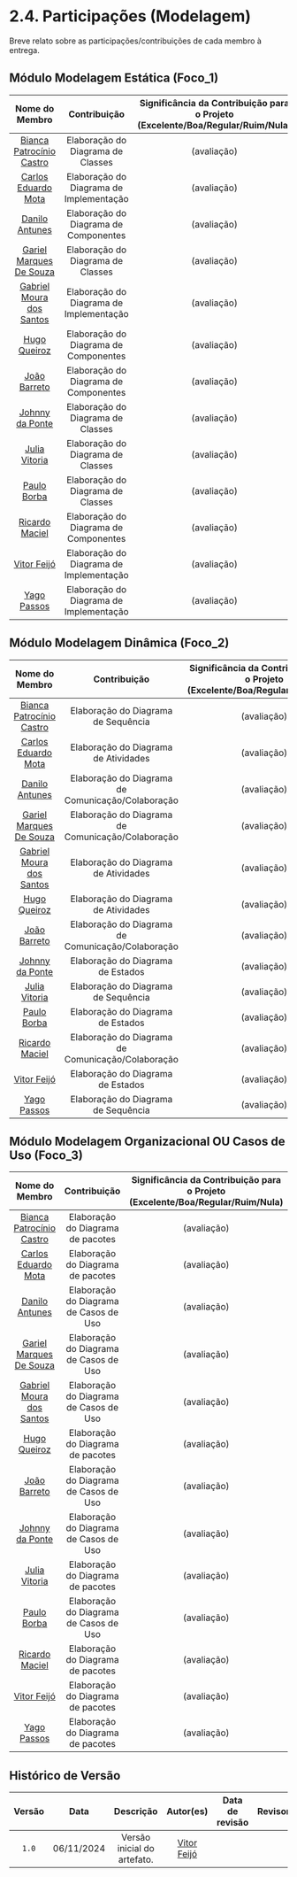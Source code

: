 # 2.4. Participações (Modelagem)

Breve relato sobre as participações/contribuições de cada membro à entrega.

## Módulo Modelagem Estática (Foco_1)

|Nome do Membro | Contribuição | Significância da Contribuição para o Projeto (Excelente/Boa/Regular/Ruim/Nula) | Comprobatórios Claros (com link)
|:-:|:-:|:-:|:-:
| [Bianca Patrocínio Castro](https://github.com/BiancaPatrocinio7)  |  Elaboração do Diagrama de Classes | (avaliação) | [Diagrama de Classes](../foco1/d_classes.md)
| [Carlos Eduardo Mota](https://github.com/CADU110)  |  Elaboração do Diagrama de Implementação | (avaliação) | [Diagrama de Implementação](../foco1/d_implementacao.md)
| [Danilo Antunes](https://github.com/Danilo-Carvalho-Antunes)  |  Elaboração do Diagrama de Componentes | (avaliação) | [Diagrama de Componentes](../foco1/d_componentes.md)
| [Gariel Marques De Souza](https://github.com/GabrielMS00)  |  Elaboração do Diagrama de Classes | (avaliação) | [Diagrama de Classes](../foco1/d_classes.md)
| [Gabriel Moura dos Santos](https://github.com/thegm445)  |  Elaboração do Diagrama de Implementação | (avaliação) | [Diagrama de Implementação](../foco1/d_implementacao.md)
| [Hugo Queiroz](https://github.com/melohugo) |  Elaboração do Diagrama de Componentes| (avaliação) | [Diagrama de Componentes](../foco1/d_componentes.md)
| [João Barreto](https://github.com/JoaoBarreto03)|  Elaboração do Diagrama de Componentes | (avaliação) | [Diagrama de Componentes](../foco1/d_componentes.md)
| [Johnny da Ponte](https://github.com/JohnnyLopess)  |  Elaboração do Diagrama de Classes | (avaliação) | [Diagrama de Classes](../foco1/d_classes.md)
| [Julia Vitoria](https://github.com/juhvitoria4)  |  Elaboração do Diagrama de Classes | (avaliação) | [Diagrama de Classes](../foco1/d_classes.md)
| [Paulo Borba](https://github.com/paulohborba) |  Elaboração do Diagrama de Classes | (avaliação) | [Diagrama de Classes](../foco1/d_classes.md)
| [Ricardo Maciel](https://github.com/avmricardo)  |  Elaboração do Diagrama de Componentes | (avaliação) | [Diagrama de Componentes](../foco1/d_componentes.md)
| [Vitor Feijó](https://github.com/vitorfleonardo) |  Elaboração do Diagrama de Implementação | (avaliação) | [Diagrama de Implementação](../foco1/d_implementacao.md)
| [Yago Passos](https://github.com/yagompassos)  |  Elaboração do Diagrama de Implementação | (avaliação) | [Diagrama de Implementação](../foco1/d_implementacao.md)

## Módulo Modelagem Dinâmica (Foco_2)

|Nome do Membro | Contribuição | Significância da Contribuição para o Projeto (Excelente/Boa/Regular/Ruim/Nula) | Comprobatórios Claros (com link)
|:-:|:-:|:-:|:-:
| [Bianca Patrocínio Castro](https://github.com/BiancaPatrocinio7)  |  Elaboração do Diagrama de Sequência | (avaliação) | [Diagrama de Sequência](../foco2/d_sequencia.md)
| [Carlos Eduardo Mota](https://github.com/CADU110)  |  Elaboração do Diagrama de Atividades | (avaliação) | [Diagrama de Atividades](../foco2/d_atividades.md)
| [Danilo Antunes](https://github.com/Danilo-Carvalho-Antunes)  |  Elaboração do Diagrama de Comunicação/Colaboração | (avaliação) | [Diagrama de Comunicação/Colaboração](../foco2/d_comunicacao_colab.md)
| [Gariel Marques De Souza](https://github.com/GabrielMS00)  |  Elaboração do Diagrama de Comunicação/Colaboração | (avaliação) | [Diagrama de Comunicação/Colaboração](../foco2/d_comunicacao_colab.md)
| [Gabriel Moura dos Santos](https://github.com/thegm445)  | Elaboração do Diagrama de Atividades | (avaliação) | [Diagrama de Atividades](../foco2/d_atividades.md)
| [Hugo Queiroz](https://github.com/melohugo) |  Elaboração do Diagrama de Atividades | (avaliação) | [Diagrama de Atividades](../foco2/d_atividades.md)|
| [João Barreto](https://github.com/JoaoBarreto03)|  Elaboração do Diagrama de Comunicação/Colaboração | (avaliação) | [Diagrama de Comunicação/Colaboração](../foco2/d_comunicacao_colab.md)
| [Johnny da Ponte](https://github.com/JohnnyLopess)  |  Elaboração do Diagrama de Estados | (avaliação) | [Diagrama de Estados](../foco2/d_estados.md)
| [Julia Vitoria](https://github.com/juhvitoria4)  |  Elaboração do Diagrama de Sequência | (avaliação) | [Diagrama de Sequência](../foco2/d_sequencia.md)
| [Paulo Borba](https://github.com/paulohborba) |  Elaboração do Diagrama de Estados | (avaliação) | [Diagrama de Estados](../foco2/d_estados.md)
| [Ricardo Maciel](https://github.com/avmricardo)  |  Elaboração do Diagrama de Comunicação/Colaboração | (avaliação) | [Diagrama de Comunicação/Colaboração](../foco2/d_comunicacao_colab.md)
| [Vitor Feijó](https://github.com/vitorfleonardo) |  Elaboração do Diagrama de Estados | (avaliação) | [Diagrama de Estados](../foco2/d_estados.md)
| [Yago Passos](https://github.com/yagompassos)  | Elaboração do Diagrama de Sequência | (avaliação) | [Diagrama de Sequência](../foco2/d_sequencia.md)

## Módulo Modelagem Organizacional OU Casos de Uso (Foco_3)

|Nome do Membro | Contribuição | Significância da Contribuição para o Projeto (Excelente/Boa/Regular/Ruim/Nula) | Comprobatórios Claros (com link)
|:-:|:-:|:-:|:-:
| [Bianca Patrocínio Castro](https://github.com/BiancaPatrocinio7)  | Elaboração do Diagrama de pacotes | (avaliação) | [Diagrama de pacotes](../foco3/d_pacotes.md)
| [Carlos Eduardo Mota](https://github.com/CADU110)  |  Elaboração do Diagrama de pacotes | (avaliação) | [Diagrama de pacotes](../foco3/d_pacotes.md)
| [Danilo Antunes](https://github.com/Danilo-Carvalho-Antunes)  |  Elaboração do Diagrama de Casos de Uso | (avaliação) | [Diagrama de Casos de Uso](../foco3/d_casos_uso.md)
| [Gariel Marques De Souza](https://github.com/GabrielMS00)  |  Elaboração do Diagrama de Casos de Uso | (avaliação) | [Diagrama de Casos de Uso](../foco3/d_casos_uso.md)
| [Gabriel Moura dos Santos](https://github.com/thegm445)  |  Elaboração do Diagrama de Casos de Uso | (avaliação) | [Diagrama de Casos de Uso](../foco3/d_casos_uso.md)
| [Hugo Queiroz](https://github.com/melohugo) |  Elaboração do Diagrama de pacotes | (avaliação) | [Diagrama de pacotes](../foco3/d_pacotes.md)
| [João Barreto](https://github.com/JoaoBarreto03)|  Elaboração do Diagrama de Casos de Uso | (avaliação) | [Diagrama de Casos de Uso](../foco3/d_casos_uso.md)
| [Johnny da Ponte](https://github.com/JohnnyLopess)  |  Elaboração do Diagrama de Casos de Uso | (avaliação) | [Diagrama de Casos de Uso](../foco3/d_casos_uso.md)
| [Julia Vitoria](https://github.com/juhvitoria4)  |  Elaboração do Diagrama de pacotes | (avaliação) | [Diagrama de pacotes](../foco3/d_pacotes.md)
| [Paulo Borba](https://github.com/paulohborba) |  Elaboração do Diagrama de Casos de Uso | (avaliação) | [Diagrama de Casos de Uso](../foco3/d_casos_uso.md)
| [Ricardo Maciel](https://github.com/avmricardo)  |  Elaboração do Diagrama de pacotes | (avaliação) | [Diagrama de pacotes](../foco3/d_pacotes.md)
| [Vitor Feijó](https://github.com/vitorfleonardo) |  Elaboração do Diagrama de pacotes | (avaliação) | [Diagrama de pacotes](../foco3/d_pacotes.md)
| [Yago Passos](https://github.com/yagompassos)  |  Elaboração do Diagrama de pacotes | (avaliação) | [Diagrama de pacotes](../foco3/d_pacotes.md)

## Histórico de Versão

| Versão | Data | Descrição | Autor(es) | Data de revisão | Revisor(es) |
| :-: | :-: | :-: | :-: | :-: | :-: |
| `1.0` | 06/11/2024  | Versão inicial do artefato. | [Vitor Feijó](https://github.com/vitorfleonardo) |  |  |

